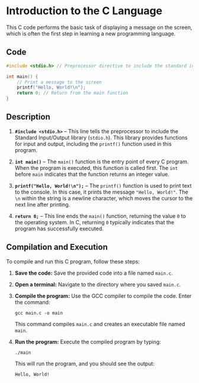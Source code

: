 # Introduction to the C Language
This C code performs the basic task of displaying a message on the screen, which is often the first step in learning a new programming language.

## Code
```c
#include <stdio.h> // Preprocessor directive to include the standard input/output library

int main() {
    // Print a message to the screen
    printf("Hello, World!\n");
    return 0; // Return from the main function
}
```

## Description
1. **`#include <stdio.h>`** – This line tells the preprocessor to include the Standard Input/Output library (`stdio.h`). This library provides functions for input and output, including the `printf()` function used in this program.

2. **`int main()`** – The `main()` function is the entry point of every C program. When the program is executed, this function is called first. The `int` before `main` indicates that the function returns an integer value.

3. **`printf("Hello, World!\n");`** – The `printf()` function is used to print text to the console. In this case, it prints the message `"Hello, World!"`. The `\n` within the string is a newline character, which moves the cursor to the next line after printing.

4. **`return 0;`** – This line ends the `main()` function, returning the value `0` to the operating system. In C, returning `0` typically indicates that the program has successfully executed.

## Compilation and Execution
To compile and run this C program, follow these steps:

1. **Save the code:** Save the provided code into a file named `main.c`.

2. **Open a terminal:** Navigate to the directory where you saved `main.c`.

3. **Compile the program:** Use the GCC compiler to compile the code. Enter the command:
   ```
   gcc main.c -o main
   ```
   This command compiles `main.c` and creates an executable file named `main`.

4. **Run the program:** Execute the compiled program by typing:
   ```
   ./main
   ```
   This will run the program, and you should see the output:
   ```
   Hello, World!
   ```
